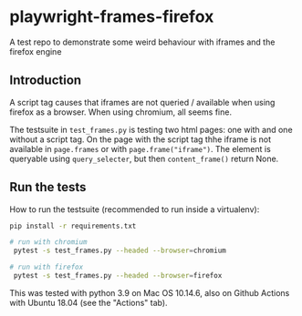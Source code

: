 # playwright-frames-firefox
A test repo to demonstrate some weird behaviour with iframes and the firefox engine


## Introduction

A script tag causes that iframes are not queried / available when using firefox as a browser. When using
chromium, all seems fine.

The testsuite in `test_frames.py` is testing two html pages: one with and one without a script tag. On the page with the script tag thhe iframe is not available in `page.frames` or with `page.frame("iframe")`. The element is queryable using `query_selecter`, but then `content_frame()` return None.

## Run the tests

How to run the testsuite (recommended to run inside a virtualenv):

```bash
pip install -r requirements.txt

# run with chromium
 pytest -s test_frames.py --headed --browser=chromium

# run with firefox
 pytest -s test_frames.py --headed --browser=firefox
```

This was tested with python 3.9 on Mac OS 10.14.6, also on Github Actions with Ubuntu 18.04 (see the "Actions" tab).
